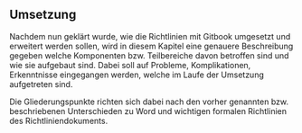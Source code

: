 ## Umsetzung

Nachdem nun geklärt wurde, wie die Richtlinien mit Gitbook umgesetzt und erweitert werden sollen, wird in diesem Kapitel eine genauere Beschreibung gegeben welche Komponenten bzw. Teilbereiche davon betroffen sind und wie sie aufgebaut sind. Dabei soll auf Probleme, Komplikationen, Erkenntnisse eingegangen werden, welche im Laufe der Umsetzung aufgetreten sind.

Die Gliederungspunkte richten sich dabei nach den vorher genannten bzw. beschriebenen Unterschieden zu Word und wichtigen formalen Richtlinien des Richtliniendokuments.
